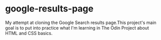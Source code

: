 # google-results-page
My attempt at cloning the Google Search results page.This project's main goal is to put into practice what I'm learning in The Odin Project about HTML and CSS basics.
